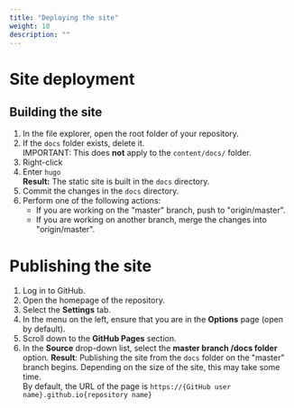 ```yaml
---
title: "Deploying the site"
weight: 10
description: ""
---
```

# Site deployment

## Building the site

1. In the file explorer, open the root folder of your repository.
2. If the `docs` folder exists, delete it.  
IMPORTANT: This does **not** apply to the `content/docs/` folder.
3. Right-click 
1. Enter `hugo`  
**Result:** The static site is built in the `docs` directory.
1. Commit the changes in the `docs` directory.
2. Perform one of the following actions:
   - If you are working on the "master" branch, push to "origin/master".
   - If you are working on another branch, merge the changes into "origin/master".

# Publishing the site
1. Log in to GitHub.
2. Open the homepage of the repository.
3. Select the **Settings** tab.
4. In the menu on the left, ensure that you are in the **Options** page (open by default).
4. Scroll down to the **GitHub Pages** section.
5. In the **Source** drop-down list, select the **master branch /docs folder** option.
**Result**: Publishing the site from the `docs` folder on the "master" branch begins. Depending on the size of the site, this may take some time.  
By default, the URL of the page is `https://{GitHub user name}.github.io{repository name}`